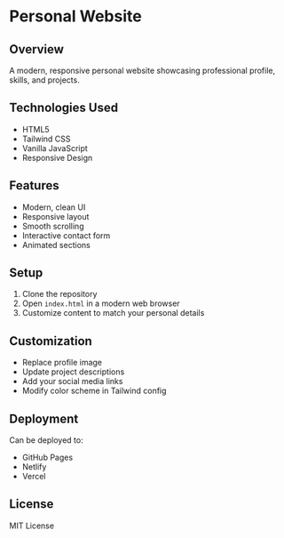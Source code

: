 # Personal Website

## Overview
A modern, responsive personal website showcasing professional profile, skills, and projects.

## Technologies Used
- HTML5
- Tailwind CSS
- Vanilla JavaScript
- Responsive Design

## Features
- Modern, clean UI
- Responsive layout
- Smooth scrolling
- Interactive contact form
- Animated sections

## Setup
1. Clone the repository
2. Open `index.html` in a modern web browser
3. Customize content to match your personal details

## Customization
- Replace profile image
- Update project descriptions
- Add your social media links
- Modify color scheme in Tailwind config

## Deployment
Can be deployed to:
- GitHub Pages
- Netlify
- Vercel

## License
MIT License
